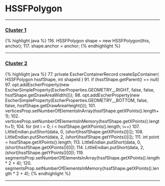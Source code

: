 # HSSFPolygon

***

### [Cluster 1](./1)
{% highlight java %}
116. HSSFPolygon shape = new HSSFPolygon(this, anchor);
117. shape.anchor = anchor;
{% endhighlight %}

***

### [Cluster 2](./2)
{% highlight java %}
77. private EscherContainerRecord createSpContainer( HSSFPolygon hssfShape, int shapeId )
91.     if (hssfShape.getParent() == null)
97.     opt.addEscherProperty(new EscherSimpleProperty(EscherProperties.GEOMETRY__RIGHT, false, false, hssfShape.getDrawAreaWidth()));
98.     opt.addEscherProperty(new EscherSimpleProperty(EscherProperties.GEOMETRY__BOTTOM, false, false, hssfShape.getDrawAreaHeight()));
101.     verticesProp.setNumberOfElementsInArray(hssfShape.getXPoints().length+1);
102.     verticesProp.setNumberOfElementsInMemory(hssfShape.getXPoints().length+1);
104.     for (int i = 0; i < hssfShape.getXPoints().length; i++)
107.         LittleEndian.putShort(data, 0, (short)hssfShape.getXPoints()[i]);
108.         LittleEndian.putShort(data, 2, (short)hssfShape.getYPoints()[i]);
111.     int point = hssfShape.getXPoints().length;
113.     LittleEndian.putShort(data, 0, (short)hssfShape.getXPoints()[0]);
114.     LittleEndian.putShort(data, 2, (short)hssfShape.getYPoints()[0]);
119.     segmentsProp.setNumberOfElementsInArray(hssfShape.getXPoints().length * 2 + 4);
120.     segmentsProp.setNumberOfElementsInMemory(hssfShape.getXPoints().length * 2 + 4);
{% endhighlight %}

***


